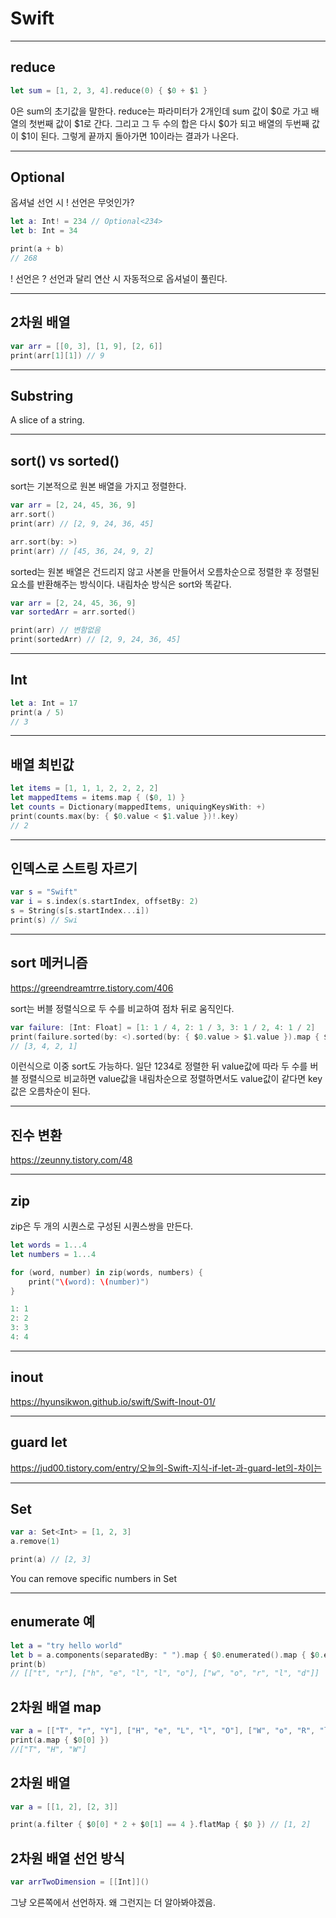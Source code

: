 # Swift

*** 

## reduce   

```swift  
let sum = [1, 2, 3, 4].reduce(0) { $0 + $1 } 
```

0은 sum의 초기값을 말한다. reduce는 파라미터가 2개인데 sum 값이 $0로 가고 배열의 첫번째 값이 $1로 간다. 그리고 그 두 수의 합은 다시 $0가 되고 배열의 두번째 값이 $1이 된다. 그렇게 끝까지 돌아가면 10이라는 결과가 나온다.

***  

## Optional

옵셔널 선언 시 ! 선언은 무엇인가?

```swift
let a: Int! = 234 // Optional<234>
let b: Int = 34

print(a + b) 
// 268
``` 

! 선언은 ? 선언과 달리 연산 시 자동적으로 옵셔널이 풀린다.

*** 

## 2차원 배열

```swift
var arr = [[0, 3], [1, 9], [2, 6]]
print(arr[1][1]) // 9
```

***

## Substring

A slice of a string.

***

## sort() vs sorted()

sort는 기본적으로 원본 배열을 가지고 정렬한다.
```swift
var arr = [2, 24, 45, 36, 9]
arr.sort()
print(arr) // [2, 9, 24, 36, 45]

arr.sort(by: >)
print(arr) // [45, 36, 24, 9, 2]
``` 

sorted는 원본 배열은 건드리지 않고 사본을 만들어서 오름차순으로 정렬한 후 정렬된 요소를 반환해주는 방식이다. 내림차순 방식은 sort와 똑같다.

```swift
var arr = [2, 24, 45, 36, 9]
var sortedArr = arr.sorted()

print(arr) // 변함없음
print(sortedArr) // [2, 9, 24, 36, 45]
```

***

## Int 

```swift
let a: Int = 17
print(a / 5)
// 3
```

***

## 배열 최빈값

```swift
let items = [1, 1, 1, 2, 2, 2, 2]
let mappedItems = items.map { ($0, 1) }
let counts = Dictionary(mappedItems, uniquingKeysWith: +)
print(counts.max(by: { $0.value < $1.value })!.key)
// 2
```

***

## 인덱스로 스트링 자르기

```swift
var s = "Swift"
var i = s.index(s.startIndex, offsetBy: 2)
s = String(s[s.startIndex...i])
print(s) // Swi
```

***

## sort 메커니즘

https://greendreamtrre.tistory.com/406

sort는 버블 정렬식으로 두 수를 비교하여 점차 뒤로 움직인다.

```swift
var failure: [Int: Float] = [1: 1 / 4, 2: 1 / 3, 3: 1 / 2, 4: 1 / 2]
print(failure.sorted(by: <).sorted(by: { $0.value > $1.value }).map { $0.key })
// [3, 4, 2, 1]
```
이런식으로 이중 sort도 가능하다. 일단 1234로 정렬한 뒤 value값에 따라 두 수를 버블 정렬식으로 비교하면 value값을 내림차순으로 정렬하면서도 value값이 같다면 key 값은 오름차순이 된다.

***

## 진수 변환

https://zeunny.tistory.com/48

***

## zip

zip은 두 개의 시퀀스로 구성된 시퀀스쌍을 만든다.

```swift
let words = 1...4
let numbers = 1...4

for (word, number) in zip(words, numbers) {
    print("\(word): \(number)")
}

1: 1
2: 2
3: 3
4: 4
```
***

## inout

https://hyunsikwon.github.io/swift/Swift-Inout-01/

***

## guard let

https://jud00.tistory.com/entry/오늘의-Swift-지식-if-let-과-guard-let의-차이는

***

## Set

```swift
var a: Set<Int> = [1, 2, 3]
a.remove(1)

print(a) // [2, 3]
```

You can remove specific numbers in Set

***

## enumerate 예

```swift
let a = "try hello world"
let b = a.components(separatedBy: " ").map { $0.enumerated().map { $0.element } }
print(b)
// [["t", "r"], ["h", "e", "l", "l", "o"], ["w", "o", "r", "l", "d"]]
```

## 2차원 배열 map

```swift
var a = [["T", "r", "Y"], ["H", "e", "L", "l", "O"], ["W", "o", "R", "l", "D"]]
print(a.map { $0[0] })
//["T", "H", "W"]
```

## 2차원 배열

```swift
var a = [[1, 2], [2, 3]]

print(a.filter { $0[0] * 2 + $0[1] == 4 }.flatMap { $0 }) // [1, 2]
```

## 2차원 배열 선언 방식

```swift
var arrTwoDimension = [[Int]]()
```
그냥 오른쪽에서 선언하자. 왜 그런지는 더 알아봐야겠음.














  





